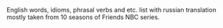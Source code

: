 English words, idioms, phrasal verbs and etc. list with russian translation mostly taken from 10 seasons of Friends NBC series.
